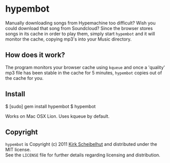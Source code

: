 # hypembot

Manually downloading songs from Hypemachine too difficult? Wish you could
download that song from Soundcloud? Since the browser stores songs in its cache
in order to play them, simply start `hypembot` and it will monitor the cache,
copying mp3's into your Music directory.

## How does it work?

The program monitors your browser cache using `kqueue` and once a 'quality' mp3
file has been stable in the cache for 5 minutes, `hypembot` copies out of the
cache for you.

## Install

  $ [sudo] gem install hypembot
  $ hypembot

Works on Mac OSX Lion. Uses kqueue by default.

## Copyright

`hypembot` is Copyright (c) 2011 [Kirk Scheibelhut](http://scheibo.com/about) and distributed under the MIT license.<br />
See the `LICENSE` file for further details regarding licensing and distribution.
